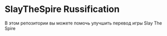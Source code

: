 # SlayTheSpire Russification

В этом репозитории вы можете помочь улучшить перевод игры Slay The Spire
	